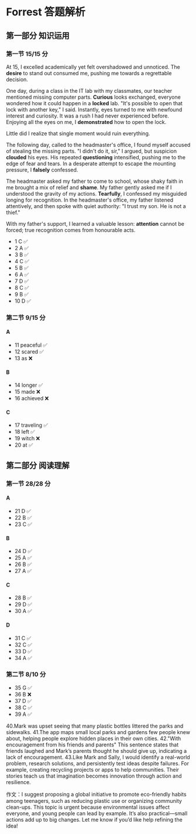 # Forrest 答题解析

## 第一部分 知识运用

### 第一节 15/15 分
At 15, I excelled academically yet felt overshadowed and unnoticed. The **desire** to stand out consumed me, pushing me towards a regrettable decision.

One day, during a class in the IT lab with my classmates, our teacher mentioned missing computer parts. **Curious** looks exchanged, everyone wondered how it could happen in a **locked** lab. "It's possible to open that lock with another key," I said. Instantly, eyes turned to me with newfound interest and curiosity. It was a rush I had never experienced before. Enjoying all the eyes on me, I **demonstrated** how to open the lock.

Little did I realize that single moment would ruin everything.

The following day, called to the headmaster's office, I found myself accused of stealing the missing parts. "I didn't do it, sir," I argued, but suspicion **clouded** his eyes. His repeated **questioning** intensified, pushing me to the edge of fear and tears. In a desperate attempt to escape the mounting pressure, I **falsely** confessed.

The headmaster asked my father to come to school, whose shaky faith in me brought a mix of relief and **shame**. My father gently asked me if I understood the gravity of my actions. **Tearfully**, I confessed my misguided longing for recognition. In the headmaster's office, my father listened attentively, and then spoke with quiet authority: "I trust my son. He is not a thief."

With my father's support, I learned a valuable lesson: **attention** cannot be forced; true recognition comes from honourable acts.

- 1 C ✅
- 2 A ✅
- 3 B ✅
- 4 C ✅
- 5 B ✅
- 6 A ✅
- 7 D ✅
- 8 C ✅
- 9 B ✅
- 10 D ✅

### 第二节 9/15 分

#### A
- 11 peaceful ✅
- 12 scared ✅
- 13 as ❌

#### B
- 14 longer ✅
- 15 made ❌
- 16 achieved ❌

#### C
- 17 traveling ✅
- 18 left ✅
- 19 witch ❌
- 20 at ✅

## 第二部分 阅读理解

### 第一节 28/28 分

#### A
- 21 D ✅
- 22 B ✅
- 23 C ✅
#### B
- 24 D ✅
- 25 A ✅
- 26 B ✅
- 27 A ✅
#### C
- 28 B ✅
- 29 D ✅
- 30 A ✅
#### D
- 31 C ✅
- 32 C ✅
- 33 D ✅
- 34 A ✅

### 第二节  8/10 分
- 35 G ✅
- 36 B ❌
- 37 D ✅
- 38 C ✅
- 39 A ✅


40.Mark was upset seeing that many plastic bottles littered the parks and sidewalks. 41.The app maps small local parks and gardens few people knew about, helping people explore hidden places in their own cities. 42."With encouragement from his friends and parents"  This sentence states that friends laughed and Mark’s parents thought he should give up, indicating a lack of encouragement. 43.Like Mark and Sally, I would identify a real-world problem, research solutions, and persistently test ideas despite failures. For example, creating recycling projects or apps to help communities. Their stories teach us that imagination becomes innovation through action and resilience.

作文：I suggest proposing a global initiative to promote eco-friendly habits among teenagers, such as reducing plastic use or organizing community clean-ups. This topic is urgent because environmental issues affect everyone, and young people can lead by example. It’s also practical—small actions add up to big changes. Let me know if you’d like help refining the idea!

